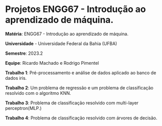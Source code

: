 # Projetos ENGG67 -  Introdução ao aprendizado de máquina.

**Matéria**: ENGG67 - Introdução ao aprendizado de máquina.

**Universidade** - Universidade Federal da Bahia (UFBA)

**Semestre**: 2023.2

**Equipe**: Ricardo Machado e Rodrigo Pimentel

**Trabalho 1**: Pré-processamento e análise de dados aplicado ao banco de dados iris.

**Trabalho 2**: Um problema de regressão e um problema de classificação resolvido com o algoritmo KNN.

**Trabalho 3**: Problema de classificação resolvido com multi-layer perceptron(MLP.)

**Trabalho 4**: Problema de classificação resolvido com árvores de decisão.